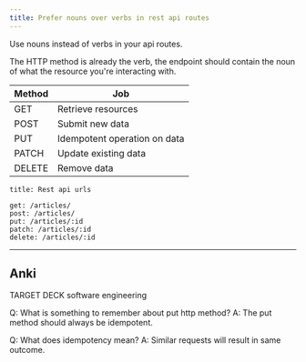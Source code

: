 ```yaml
---
title: Prefer nouns over verbs in rest api routes
---
```

Use nouns instead of verbs in your api routes.

The HTTP method is already the verb, the endpoint should contain the noun of what the resource you're interacting with.

| Method | Job                          |
| ------ | ---------------------------- |
| GET    | Retrieve resources           |
| POST   | Submit new data              |
| PUT    | Idempotent operation on data |
| PATCH  | Update existing data         |
| DELETE | Remove data                  |

```ad-tip
title: Rest api urls

get: /articles/
post: /articles/
put: /articles/:id
patch: /articles/:id
delete: /articles/:id
```

---

## Anki

TARGET DECK
software engineering

Q: What is something to remember about put http method?
A: The put method should always be idempotent.

Q: What does idempotency mean?
A: Similar requests will result in same outcome.
